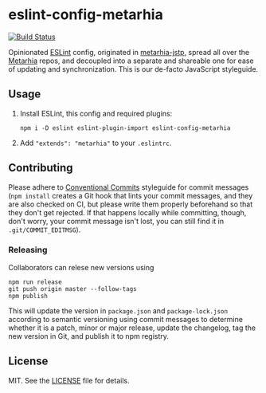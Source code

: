 # eslint-config-metarhia

[![Build Status][travis-badge]][travis-url]

Opinionated [ESLint][] config, originated in [metarhia-jstp][], spread all over
the [Metarhia][] repos, and decoupled into a separate and shareable one for
ease of updating and synchronization.  This is our de-facto JavaScript
styleguide.

## Usage

1. Install ESLint, this config and required plugins:

   ```console
   npm i -D eslint eslint-plugin-import eslint-config-metarhia
   ```

2. Add `"extends": "metarhia"` to your `.eslintrc`.

## Contributing

Please adhere to [Conventional Commits][] styleguide for commit messages (`npm
install` creates a Git hook that lints your commit messages, and they are also
checked on CI, but please write them properly beforehand so that they don't get
rejected.  If that happens locally while committing, though, don't worry, your
commit message isn't lost, you can still find it in `.git/COMMIT_EDITMSG`).

### Releasing

Collaborators can relese new versions using

```console
npm run release
git push origin master --follow-tags
npm publish
```

This will update the version in `package.json` and `package-lock.json`
according to semantic versioning using commit messages to determine whether it
is a patch, minor or major release, update the changelog, tag the new version
in Git, and publish it to npm registry.

## License

MIT. See the [LICENSE][] file for details.

[Conventional Commits]: https://conventionalcommits.org/
[ESLint]: https://eslint.org/
[LICENSE]: LICENSE
[Metarhia]: https://github.com/metarhia
[metarhia-jstp]: https://github.com/metarhia/jstp
[travis-badge]: https://travis-ci.org/metarhia/eslint-config-metarhia.svg?branch=master
[travis-url]: https://travis-ci.org/metarhia/eslint-config-metarhia
